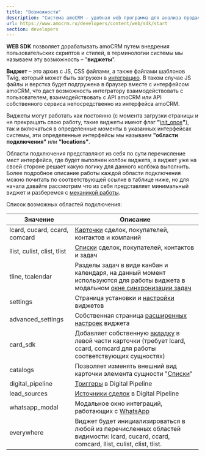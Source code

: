 ```yaml
---
title: "Возможности"
description: "Система amoCRM – удобная web программа для анализа продаж, доступная в режиме online из любой точки мира! Подробности узнавайте по указанным на сайте телефонам в Москве."
url: https://www.amocrm.ru/developers/content/web/sdk/start
section: developers
---
```


**WEB SDK** позволяет дорабатывать amoCRM путем внедрения пользовательских скриптов и стилей, в терминологии системы мы называем эту возможность – "**виджеты**".

**Виджет** – это архив с JS, CSS файлами, а также файлами шаблонов Twig, который может быть загружен в [интеграцию](https://www.amocrm.ru/developers/content/integrations/intro). В таком случае JS файлы и верстка будет подгружена в браузер вместе с интерфейсом amoCRM, что даст возможность интегратору взаимодействовать с пользователем, взаимодействовать с API amoCRM или API собственного сервиса непосредственно из интерфейса amoCRM.

Виджеты могут работать как постоянно (с момента загрузки страницы и не прекращать свою работу, такие виджеты имеют флаг **"**[init\_once](https://www.amocrm.ru/developers/content/web_sdk/init_once)**"**), так и включаться в определенные моменты в указанных интерфейсах системы, эти определенные интерфейсы мы называем **"области подключения"** или **"locations"**.

Области подключения представляют из себя по сути перечисление мест интерфейса, где будет выполнен колбэк виджета, а виджет уже на своей стороне решает какую логику для данного колбэка выполнить. Более подробное описание работы каждой области подключения можно почитать по соответствующей ссылке в таблице ниже, но для начала давайте рассмотрим что из себя представляет минимальный виджет и разберемся с [механикой работы](https://www.amocrm.ru/developers/content/web_sdk/mechanics).

Список возможных областей подключения:

| Значение | Описание |
| --- | --- |
| lcard, cucard, ccard, comcard | [Карточки](https://www.amocrm.ru/developers/content/web_sdk/card) сделок, покупателей, контактов и компаний |
| llist, culist, clist, tlist | [Списки](https://www.amocrm.ru/developers/content/web_sdk/list) сделок, покупателей, контактов и задач |
| tline, tcalendar | Разделы задач в виде канбан и календаря, на данный момент используются для работы виджета в модальном [окне синхронизации задач](https://www.amocrm.ru/developers/content/web_sdk/todo_sync) |
| settings | Cтраница установки и [настройки](https://www.amocrm.ru/developers/content/web_sdk/settings) виджетов |
| advanced\_settings | Собственная страница [расширенных настроек](https://www.amocrm.ru/developers/content/web_sdk/settings) виджета |
| card\_sdk | Добавляет собственную [вкладку](https://www.amocrm.ru/developers/content/web_sdk/card) в левой части карточки (требует lcard, ccard, comcard для работы соответствующих сущностях) |
| catalogs | Позволяет изменять внешний вид карточки элемента сущности "[Списки](https://www.amocrm.ru/developers/content/web_sdk/list)" |
| digital\_pipeline | [Триггеры](https://www.amocrm.ru/developers/content/web_sdk/digital_pipeline) в Digital Pipeline |
| lead\_sources | [Источники сделок](https://www.amocrm.ru/developers/content/web_sdk/digital_pipeline) в Digital Pipeline |
| whatsapp\_modal | Модальное окно интеграций, работающих с [WhatsApp](https://www.amocrm.ru/developers/content/web_sdk/digital_pipeline) |
| everywhere | Виджет будет инициализироваться в любой из перечисленных областей видимости: lcard, cucard, ccard, comcard, llist, culist, clist, tlist. |